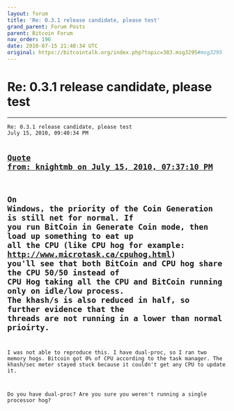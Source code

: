 ```yaml
---
layout: forum
title: 'Re: 0.3.1 release candidate, please test'
grand_parent: Forum Posts
parent: Bitcoin Forum
nav_order: 196
date: 2010-07-15 21:40:34 UTC
original: https://bitcointalk.org/index.php?topic=383.msg3295#msg3295
---
```


# Re: 0.3.1 release candidate, please test
---

<div class="language-plaintext highlighter-rouge"><div class="highlight"><pre class="highlight">
<code>Re: 0.3.1 release candidate, please test
July 15, 2010, 09:40:34 PM

<a href="https://bitcointalk.org/index.php?topic=383.msg3269#msg3269">Quote from: knightmb on July 15, 2010, 07:37:10 PM</a>
-------------
On Windows, the priority of the Coin Generation is still net for normal. If you run BitCoin in Generate Coin mode, then load up something to eat up all the CPU (like CPU hog for example: http://www.microtask.ca/cpuhog.html) you'll see that both BitCoin and CPU hog share the CPU 50/50 instead of CPU Hog taking all the CPU and BitCoin running only on idle/low process. The khash/s is also reduced in half, so further evidence that the threads are not running in a lower than normal prioirty.
-------------

I was not able to reproduce this.  I have dual-proc, so I ran two memory hogs.  Bitcoin got 0% of CPU according to the task manager.  The khash/sec meter stayed stuck because it couldn't get any CPU to update it.

Do you have dual-proc?  Are you sure you weren't running a single processor hog?</code></pre></div></div>
